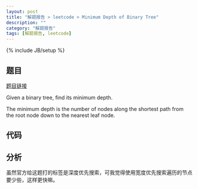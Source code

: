 ```yaml
---
layout: post
title: "解题报告 > leetcode > Minimum Depth of Binary Tree"
description: ""
category: "解题报告"
tags: [解题报告, leetcode]
---
```

{% include JB/setup %}

## 题目

[题目链接](https://oj.leetcode.com/problems/minimum-depth-of-binary-tree/)

Given a binary tree, find its minimum depth.

The minimum depth is the number of nodes along the shortest path from the root node down to the nearest leaf node.

<!--more-->

## 代码

<script src="https://gist.github.com/squirrel20/4e47286f665663a35217.js"></script>

## 分析

虽然官方给这题打的标签是深度优先搜索，可我觉得使用宽度优先搜索遍历的节点要少些，这样更快嘛。

